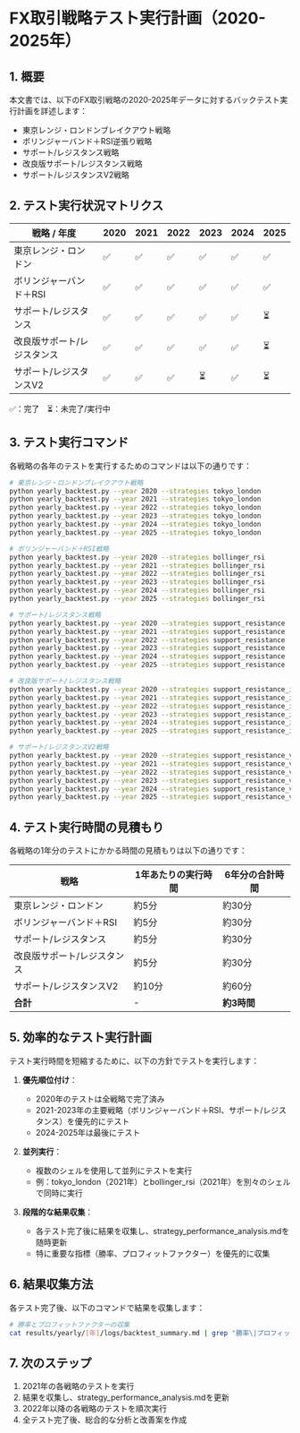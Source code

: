 # FX取引戦略テスト実行計画（2020-2025年）

## 1. 概要

本文書では、以下のFX取引戦略の2020-2025年データに対するバックテスト実行計画を詳述します：

- 東京レンジ・ロンドンブレイクアウト戦略
- ボリンジャーバンド＋RSI逆張り戦略
- サポート/レジスタンス戦略
- 改良版サポート/レジスタンス戦略
- サポート/レジスタンスV2戦略

## 2. テスト実行状況マトリクス

| 戦略 / 年度 | 2020 | 2021 | 2022 | 2023 | 2024 | 2025 |
|------------|------|------|------|------|------|------|
| 東京レンジ・ロンドン | ✅ | ✅ | ✅ | ✅ | ✅ | ✅ |
| ボリンジャーバンド＋RSI | ✅ | ✅ | ✅ | ✅ | ✅ | ✅ |
| サポート/レジスタンス | ✅ | ✅ | ✅ | ✅ | ✅ | ⏳ |
| 改良版サポート/レジスタンス | ✅ | ✅ | ✅ | ✅ | ✅ | ⏳ |
| サポート/レジスタンスV2 | ✅ | ✅ | ✅ | ⏳ | ✅ | ⏳ |

✅：完了　⏳：未完了/実行中

## 3. テスト実行コマンド

各戦略の各年のテストを実行するためのコマンドは以下の通りです：

```bash
# 東京レンジ・ロンドンブレイクアウト戦略
python yearly_backtest.py --year 2020 --strategies tokyo_london
python yearly_backtest.py --year 2021 --strategies tokyo_london
python yearly_backtest.py --year 2022 --strategies tokyo_london
python yearly_backtest.py --year 2023 --strategies tokyo_london
python yearly_backtest.py --year 2024 --strategies tokyo_london
python yearly_backtest.py --year 2025 --strategies tokyo_london

# ボリンジャーバンド＋RSI戦略
python yearly_backtest.py --year 2020 --strategies bollinger_rsi
python yearly_backtest.py --year 2021 --strategies bollinger_rsi
python yearly_backtest.py --year 2022 --strategies bollinger_rsi
python yearly_backtest.py --year 2023 --strategies bollinger_rsi
python yearly_backtest.py --year 2024 --strategies bollinger_rsi
python yearly_backtest.py --year 2025 --strategies bollinger_rsi

# サポート/レジスタンス戦略
python yearly_backtest.py --year 2020 --strategies support_resistance
python yearly_backtest.py --year 2021 --strategies support_resistance
python yearly_backtest.py --year 2022 --strategies support_resistance
python yearly_backtest.py --year 2023 --strategies support_resistance
python yearly_backtest.py --year 2024 --strategies support_resistance
python yearly_backtest.py --year 2025 --strategies support_resistance

# 改良版サポート/レジスタンス戦略
python yearly_backtest.py --year 2020 --strategies support_resistance_improved
python yearly_backtest.py --year 2021 --strategies support_resistance_improved
python yearly_backtest.py --year 2022 --strategies support_resistance_improved
python yearly_backtest.py --year 2023 --strategies support_resistance_improved
python yearly_backtest.py --year 2024 --strategies support_resistance_improved
python yearly_backtest.py --year 2025 --strategies support_resistance_improved

# サポート/レジスタンスV2戦略
python yearly_backtest.py --year 2020 --strategies support_resistance_v2
python yearly_backtest.py --year 2021 --strategies support_resistance_v2
python yearly_backtest.py --year 2022 --strategies support_resistance_v2
python yearly_backtest.py --year 2023 --strategies support_resistance_v2
python yearly_backtest.py --year 2024 --strategies support_resistance_v2
python yearly_backtest.py --year 2025 --strategies support_resistance_v2
```

## 4. テスト実行時間の見積もり

各戦略の1年分のテストにかかる時間の見積もりは以下の通りです：

| 戦略 | 1年あたりの実行時間 | 6年分の合計時間 |
|------|-------------------|---------------|
| 東京レンジ・ロンドン | 約5分 | 約30分 |
| ボリンジャーバンド＋RSI | 約5分 | 約30分 |
| サポート/レジスタンス | 約5分 | 約30分 |
| 改良版サポート/レジスタンス | 約5分 | 約30分 |
| サポート/レジスタンスV2 | 約10分 | 約60分 |
| **合計** | - | **約3時間** |

## 5. 効率的なテスト実行計画

テスト実行時間を短縮するために、以下の方針でテストを実行します：

1. **優先順位付け**：
   - 2020年のテストは全戦略で完了済み
   - 2021-2023年の主要戦略（ボリンジャーバンド＋RSI、サポート/レジスタンス）を優先的にテスト
   - 2024-2025年は最後にテスト

2. **並列実行**：
   - 複数のシェルを使用して並列にテストを実行
   - 例：tokyo_london（2021年）とbollinger_rsi（2021年）を別々のシェルで同時に実行

3. **段階的な結果収集**：
   - 各テスト完了後に結果を収集し、strategy_performance_analysis.mdを随時更新
   - 特に重要な指標（勝率、プロフィットファクター）を優先的に収集

## 6. 結果収集方法

各テスト完了後、以下のコマンドで結果を収集します：

```bash
# 勝率とプロフィットファクターの収集
cat results/yearly/[年]/logs/backtest_summary.md | grep "勝率\|プロフィットファクター" -A 1
```

## 7. 次のステップ

1. 2021年の各戦略のテストを実行
2. 結果を収集し、strategy_performance_analysis.mdを更新
3. 2022年以降の各戦略のテストを順次実行
4. 全テスト完了後、総合的な分析と改善案を作成
